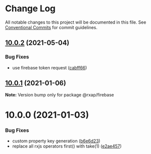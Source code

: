 # Change Log

All notable changes to this project will be documented in this file.
See [Conventional Commits](https://conventionalcommits.org) for commit guidelines.

## [10.0.2](https://gitlab.com/rxap/packages/compare/@rxap/firebase@10.0.1...@rxap/firebase@10.0.2) (2021-05-04)


### Bug Fixes

* use firebase token request ([cabff66](https://gitlab.com/rxap/packages/commit/cabff6696fc5a06631ffc57821a6b19d98c2cac0))





## [10.0.1](https://gitlab.com/rxap/packages/compare/@rxap/firebase@10.0.0...@rxap/firebase@10.0.1) (2021-01-06)

**Note:** Version bump only for package @rxap/firebase





# 10.0.0 (2021-01-03)


### Bug Fixes

* custom property key generation ([b6e6d23](https://gitlab.com/rxap/packages/commit/b6e6d23215f0b35e0de2d35003b186a3d435b8e4))
* replace all rxjs operators first() with take(1) ([e2ae457](https://gitlab.com/rxap/packages/commit/e2ae45771c8b01f30fc1a00f962e067d610296b7))
